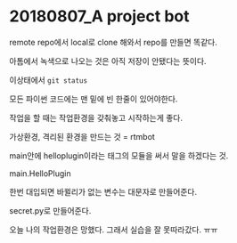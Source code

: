 # 20180807_A project bot

remote repo에서 local로 clone 해와서 repo를 만들면 똑같다. 



아톰에서 녹색으로 나오는 것은 아직 저장이 안됐다는 뜻이다. 

이상태에서 ```git status```

모든 파이썬 코드에는 맨 밑에 빈 한줄이 있어야한다. 

작업을 할 때는 작업환경을 갖춰놓고 시작하는게 좋다. 

가상환경, 격리된 환경을 만드는 것  = rtmbot

main안에 helloplugin이라는 태그의 모듈을 써서 말을 하겠다는 것. 

main.HelloPlugin

한번 대입되면 바뀔리가 없는 변수는 대문자로 만들어준다. 

secret.py로 만들어준다. 



오늘 나의 작업환경은 망했다. 그래서 실습을 잘 못따라갔다. ㅠㅠ